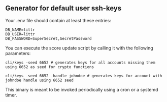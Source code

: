 ## Generator for default user ssh-keys

Your .env file should contain at least these entries:

    DB_NAME=littr
    DB_USER=littr
    DB_PASSWORD=SuperSecret,SecretPassword

You can execute the score update script by calling it with the following parameters:

    cli/keys -seed 6652 # generates keys for all accounts missing them using 6652 as seed for crypto functions

    cli/keys -seed 6652 -handle johndoe # generates keys for account with johndoe handle using 6652 seed 

This binary is meant to be invoked periodically using a cron or a systemd timer.
